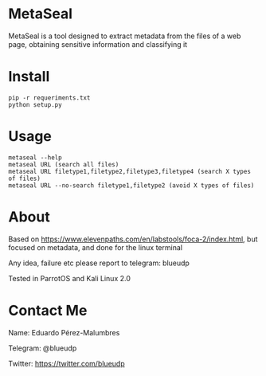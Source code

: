 # MetaSeal
MetaSeal is a tool designed to extract metadata from the files of a web page, obtaining sensitive information and classifying it

# Install
    pip -r requeriments.txt
    python setup.py
# Usage
    metaseal --help
    metaseal URL (search all files)
    metaseal URL filetype1,filetype2,filetype3,filetype4 (search X types of files)
    metaseal URL --no-search filetype1,filetype2 (avoid X types of files) 
# About
Based on https://www.elevenpaths.com/en/labstools/foca-2/index.html, but focused on metadata, and done for the linux terminal

Any idea, failure etc please report to telegram: blueudp

Tested in ParrotOS and Kali Linux 2.0
# Contact Me
Name: Eduardo Pérez-Malumbres

Telegram: @blueudp

Twitter: https://twitter.com/blueudp
